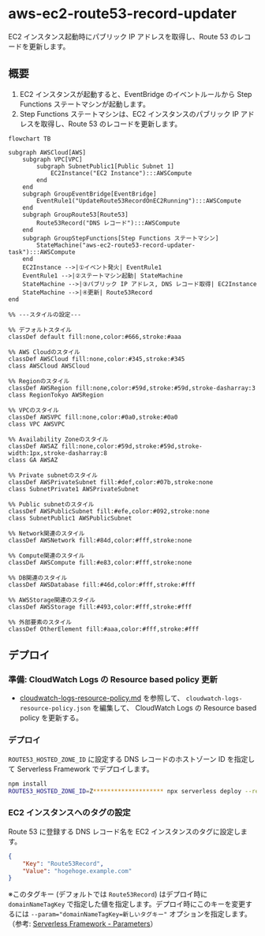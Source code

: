 # aws-ec2-route53-record-updater

EC2 インスタンス起動時にパブリック IP アドレスを取得し、Route 53 のレコードを更新します。

## 概要

1. EC2 インスタンスが起動すると、EventBridge のイベントルールから Step Functions ステートマシンが起動します。
2. Step Functions ステートマシンは、EC2 インスタンスのパブリック IP アドレスを取得し、Route 53 のレコードを更新します。

```mermaid
flowchart TB

subgraph AWSCloud[AWS]
    subgraph VPC[VPC]
        subgraph SubnetPublic1[Public Subnet 1]
            EC2Instance("EC2 Instance"):::AWSCompute
        end
    end
    subgraph GroupEventBridge[EventBridge]
        EventRule1("UpdateRoute53RecordOnEC2Running"):::AWSCompute
    end
    subgraph GroupRoute53[Route53]
        Route53Record("DNS レコード"):::AWSCompute
    end
    subgraph GroupStepFunctions[Step Functions ステートマシン]
        StateMachine("aws-ec2-route53-record-updater-task"):::AWSCompute
    end
    EC2Instance -->|①イベント発火| EventRule1
    EventRule1 -->|②ステートマシン起動| StateMachine
    StateMachine -->|③パブリック IP アドレス, DNS レコード取得| EC2Instance
    StateMachine -->|④更新| Route53Record
end

%% ---スタイルの設定---

%% デフォルトスタイル
classDef default fill:none,color:#666,stroke:#aaa

%% AWS Cloudのスタイル
classDef AWSCloud fill:none,color:#345,stroke:#345
class AWSCloud AWSCloud

%% Regionのスタイル
classDef AWSRegion fill:none,color:#59d,stroke:#59d,stroke-dasharray:3
class RegionTokyo AWSRegion

%% VPCのスタイル
classDef AWSVPC fill:none,color:#0a0,stroke:#0a0
class VPC AWSVPC

%% Availability Zoneのスタイル
classDef AWSAZ fill:none,color:#59d,stroke:#59d,stroke-width:1px,stroke-dasharray:8
class GA AWSAZ

%% Private subnetのスタイル
classDef AWSPrivateSubnet fill:#def,color:#07b,stroke:none
class SubnetPrivate1 AWSPrivateSubnet

%% Public subnetのスタイル
classDef AWSPublicSubnet fill:#efe,color:#092,stroke:none
class SubnetPublic1 AWSPublicSubnet

%% Network関連のスタイル
classDef AWSNetwork fill:#84d,color:#fff,stroke:none

%% Compute関連のスタイル
classDef AWSCompute fill:#e83,color:#fff,stroke:none

%% DB関連のスタイル
classDef AWSDatabase fill:#46d,color:#fff,stroke:#fff

%% AWSStorage関連のスタイル
classDef AWSStorage fill:#493,color:#fff,stroke:#fff

%% 外部要素のスタイル
classDef OtherElement fill:#aaa,color:#fff,stroke:#fff
```

## デプロイ

### 準備: CloudWatch Logs の Resource based policy 更新

- [cloudwatch-logs-resource-policy.md](cloudwatch-logs-resource-policy.md) を参照して、 `cloudwatch-logs-resource-policy.json` を編集して、 CloudWatch Logs の Resource based policy を更新する。

### デプロイ

`ROUTE53_HOSTED_ZONE_ID` に設定する DNS レコードのホストゾーン ID を指定して Serverless Framework でデプロイします。

```bash
npm install
ROUTE53_HOSTED_ZONE_ID=Z******************** npx serverless deploy --region us-east-1
```

### EC2 インスタンスへのタグの設定

Route 53 に登録する DNS レコード名を EC2 インスタンスのタグに設定します。

```json
{
    "Key": "Route53Record",
    "Value": "hogehoge.example.com"
}
```

※このタグキー (デフォルトでは `Route53Record`) はデプロイ時に `domainNameTagKey` で指定した値を指定します。デプロイ時にこのキーを変更するには `--param="domainNameTagKey=新しいタグキー"` オプションを指定します。（参考: [Serverless Framework - Parameters](https://www.serverless.com/framework/docs-guides-parameters)）
